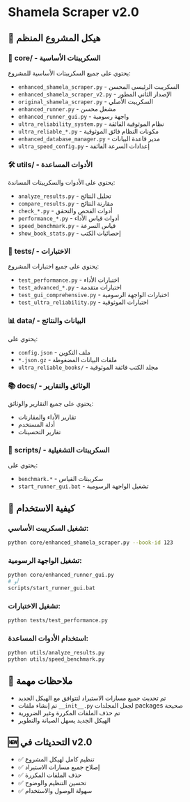 # Shamela Scraper v2.0

## 📁 هيكل المشروع المنظم

### 🔧 **core/** - السكريبتات الأساسية
يحتوي على جميع السكريبتات الأساسية للمشروع:
- `enhanced_shamela_scraper.py` - السكريبت الرئيسي المحسن
- `enhanced_shamela_scraper_v2.py` - الإصدار الثاني المطور
- `original_shamela_scraper.py` - السكريبت الأصلي
- `enhanced_runner.py` - مشغل محسن
- `enhanced_runner_gui.py` - واجهة رسومية
- `ultra_reliability_system.py` - نظام الموثوقية الفائقة
- `ultra_reliable_*.py` - مكونات النظام فائق الموثوقية
- `enhanced_database_manager.py` - مدير قاعدة البيانات
- `ultra_speed_config.py` - إعدادات السرعة الفائقة

### 🛠️ **utils/** - الأدوات المساعدة
يحتوي على الأدوات والسكريبتات المساندة:
- `analyze_results.py` - تحليل النتائج
- `compare_results.py` - مقارنة النتائج
- `check_*.py` - أدوات الفحص والتحقق
- `performance_*.py` - أدوات قياس الأداء
- `speed_benchmark.py` - قياس السرعة
- `show_book_stats.py` - إحصائيات الكتب

### 🧪 **tests/** - الاختبارات
يحتوي على جميع اختبارات المشروع:
- `test_performance.py` - اختبارات الأداء
- `test_advanced_*.py` - اختبارات متقدمة
- `test_gui_comprehensive.py` - اختبارات الواجهة الرسومية
- `test_ultra_reliability.py` - اختبارات الموثوقية

### 📊 **data/** - البيانات والنتائج
يحتوي على:
- `config.json` - ملف التكوين
- `*.json.gz` - ملفات البيانات المضغوطة
- `ultra_reliable_books/` - مجلد الكتب فائقة الموثوقية

### 📚 **docs/** - الوثائق والتقارير
يحتوي على جميع التقارير والوثائق:
- تقارير الأداء والمقارنات
- أدلة المستخدم
- تقارير التحسينات

### 🚀 **scripts/** - السكريبتات التشغيلية
يحتوي على:
- `benchmark.*` - سكريبتات القياس
- `start_runner_gui.bat` - تشغيل الواجهة الرسومية

## 🔧 كيفية الاستخدام

### تشغيل السكريبت الأساسي:
```bash
python core/enhanced_shamela_scraper.py --book-id 123
```

### تشغيل الواجهة الرسومية:
```bash
python core/enhanced_runner_gui.py
# أو
scripts/start_runner_gui.bat
```

### تشغيل الاختبارات:
```bash
python tests/test_performance.py
```

### استخدام الأدوات المساعدة:
```bash
python utils/analyze_results.py
python utils/speed_benchmark.py
```

## 📝 ملاحظات مهمة

- تم تحديث جميع مسارات الاستيراد لتتوافق مع الهيكل الجديد
- تم إنشاء ملفات `__init__.py` لجعل المجلدات packages صحيحة
- تم حذف الملفات المكررة وغير الضرورية
- الهيكل الجديد يسهل الصيانة والتطوير

## 🆕 التحديثات في v2.0

- ✅ تنظيم كامل لهيكل المشروع
- ✅ إصلاح جميع مسارات الاستيراد
- ✅ حذف الملفات المكررة
- ✅ تحسين التنظيم والوضوح
- ✅ سهولة الوصول والاستخدام